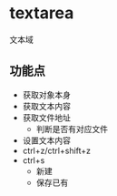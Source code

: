 # textarea
文本域
## 功能点
* 获取对象本身
* 获取文本内容
* 获取文件地址
  * 判断是否有对应文件
* 设置文本内容
* ctrl+z/ctrl+shift+z
* ctrl+s
  * 新建
  * 保存已有